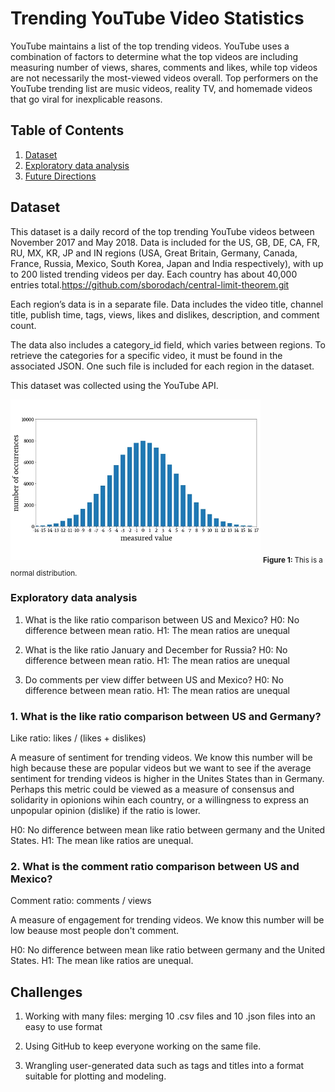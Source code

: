 # Trending YouTube Video Statistics

YouTube maintains a list of the top trending videos. YouTube uses a combination of factors to determine what the top videos are including measuring number of views, shares, comments and likes, while top videos are not necessarily the most-viewed videos overall. Top performers on the YouTube trending list are music videos, reality TV, and homemade videos that go viral for inexplicable reasons.

## Table of Contents
1. [Dataset](#dataset)
2. [Exploratory data analysis](#eda)
2. [Future Directions](#future-directions)

## Dataset

This dataset is a daily record of the top trending YouTube videos between November 2017 and May 2018. Data is included for the US, GB, DE, CA, FR, RU, MX, KR, JP and IN regions (USA, Great Britain, Germany, Canada, France, Russia, Mexico, South Korea, Japan and India respectively), with up to 200 listed trending videos per day. Each country has about 40,000 entries total.https://github.com/sborodach/central-limit-theorem.git

Each region’s data is in a separate file. Data includes the video title, channel title, publish time, tags, views, likes and dislikes, description, and comment count.

The data also includes a category_id field, which varies between regions. To retrieve the categories for a specific video, it must be found in the associated JSON. One such file is included for each region in the dataset.

This dataset was collected using the YouTube API.

<img alt="Normal distribution" src="images/n.png" width='400'>  
<sub><b>Figure 1: </b> This is a normal distribution. </sub>   

### Exploratory data analysis

1. What is the like ratio comparison between US and Mexico?
H0: No difference between mean ratio.
H1: The mean ratios are unequal

2. What is the like ratio January and December for Russia?
H0: No difference between mean ratio.
H1: The mean ratios are unequal

3. Do comments per view differ between US and Mexico?
H0: No difference between mean ratio.
H1: The mean ratios are unequal

### 1. What is the like ratio comparison between US and Germany?

Like ratio: likes / (likes + dislikes)

A measure of sentiment for trending videos. We know this number will be high because these are popular videos but we want to see if the average sentiment for trending videos is higher in the Unites States than in Germany. Perhaps this metric could be viewed as a measure of consensus and solidarity in opionions wihin each country, or a willingness to express an unpopular opinion (dislike) if the ratio is lower.

H0: No difference between mean like ratio between germany and the United States.
H1: The mean like ratios are unequal.

### 2. What is the comment ratio comparison between US and Mexico?

Comment ratio: comments / views

A measure of engagement for trending videos. We know this number will be low beause most people don't comment.

H0: No difference between mean like ratio between germany and the United States.
H1: The mean like ratios are unequal.

## Challenges

1. Working with many files: merging 10 .csv files and 10 .json files into an easy to use format

2. Using GitHub to keep everyone working on the same file.

3. Wrangling user-generated data such as tags and titles into a format suitable for plotting and modeling.
